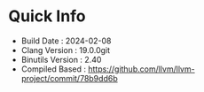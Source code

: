 # Quick Info
* Build Date : 2024-02-08
* Clang Version : 19.0.0git
* Binutils Version : 2.40
* Compiled Based : https://github.com/llvm/llvm-project/commit/78b9dd6b
